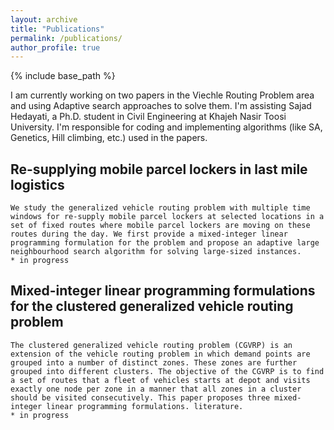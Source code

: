 ```yaml
---
layout: archive
title: "Publications"
permalink: /publications/
author_profile: true
---
```


{% include base_path %}

I am currently working on two papers in the Viechle Routing Problem area and using Adaptive search approaches to solve them. I'm assisting Sajad Hedayati, a Ph.D. student in Civil Engineering at Khajeh Nasir Toosi University. I'm responsible for coding and implementing algorithms (like SA, Genetics, Hill climbing, etc.) used in the papers.

Re-supplying mobile parcel lockers in last mile logistics
----
    We study the generalized vehicle routing problem with multiple time windows for re-supply mobile parcel lockers at selected locations in a set of fixed routes where mobile parcel lockers are moving on these routes during the day. We first provide a mixed-integer linear programming formulation for the problem and propose an adaptive large neighbourhood search algorithm for solving large-sized instances.
    * in progress

Mixed-integer linear programming formulations for the clustered generalized vehicle routing problem
----
    The clustered generalized vehicle routing problem (CGVRP) is an extension of the vehicle routing problem in which demand points are grouped into a number of distinct zones. These zones are further grouped into different clusters. The objective of the CGVRP is to find a set of routes that a fleet of vehicles starts at depot and visits exactly one node per zone in a manner that all zones in a cluster should be visited consecutively. This paper proposes three mixed-integer linear programming formulations. literature.
    * in progress
